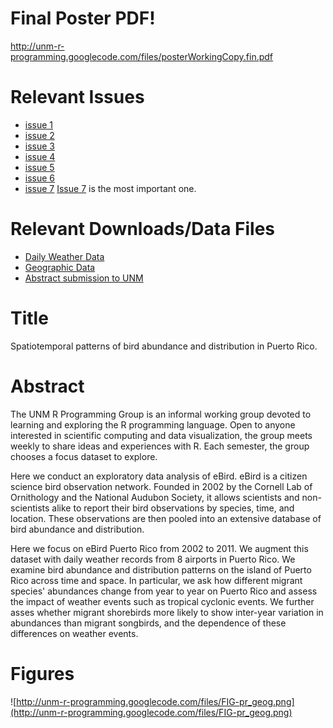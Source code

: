 # Final Poster PDF! #
http://unm-r-programming.googlecode.com/files/posterWorkingCopy.fin.pdf

# Relevant Issues #
  * [issue 1](https://code.google.com/p/unm-r-programming/issues/detail?id=1)
  * [issue 2](https://code.google.com/p/unm-r-programming/issues/detail?id=2)
  * [issue 3](https://code.google.com/p/unm-r-programming/issues/detail?id=3)
  * [issue 4](https://code.google.com/p/unm-r-programming/issues/detail?id=4)
  * [issue 5](https://code.google.com/p/unm-r-programming/issues/detail?id=5)
  * [issue 6](https://code.google.com/p/unm-r-programming/issues/detail?id=6)
  * [issue 7](https://code.google.com/p/unm-r-programming/issues/detail?id=7)
[Issue 7](https://code.google.com/p/unm-r-programming/issues/detail?id=7) is the most important one.

# Relevant Downloads/Data Files #
  * [Daily Weather Data](http://unm-r-programming.googlecode.com/files/puerto_rico_weather.RData)
  * [Geographic Data](http://unm-r-programming.googlecode.com/files/puerto_rico_shp.RData)
  * [Abstract submission to UNM](http://unm-r-programming.googlecode.com/files/RDAbstrSubmissionForm.doc)

# Title #
Spatiotemporal patterns of bird abundance and distribution in Puerto Rico.

# Abstract #

The UNM R Programming Group is an informal working group devoted to learning and exploring the R programming language.  Open to anyone interested in scientific computing and data visualization, the group meets weekly to share ideas and experiences with R.  Each semester, the group chooses a focus dataset to explore.

Here we conduct an exploratory data analysis of eBird. eBird is a citizen science bird observation network.  Founded in 2002 by the Cornell Lab of Ornithology and the National Audubon Society, it allows scientists and non-scientists alike to report their bird observations by species, time, and location.  These observations are then pooled into an extensive database of bird abundance and distribution.

Here we focus on eBird Puerto Rico from 2002 to 2011.  We augment this dataset with daily weather records from 8 airports in Puerto Rico.  We examine bird abundance and distribution patterns on the island of Puerto Rico across time and space.  In particular, we ask how different migrant species' abundances change from year to year on Puerto Rico and assess the impact of weather events such as tropical cyclonic events.  We further asses whether migrant shorebirds more likely to show inter-year variation in abundances than migrant songbirds, and the dependence of these differences on weather events.


# Figures #
![http://unm-r-programming.googlecode.com/files/FIG-pr_geog.png](http://unm-r-programming.googlecode.com/files/FIG-pr_geog.png)